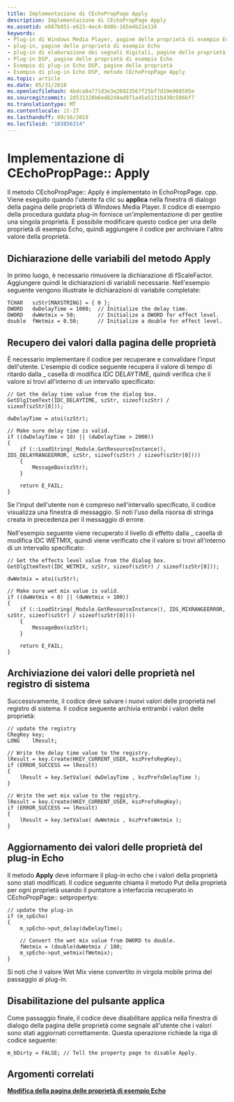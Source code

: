```yaml
---
title: Implementazione di CEchoPropPage Apply
description: Implementazione di CEchoPropPage Apply
ms.assetid: e887b851-e623-4ec4-8d8b-165e4b21e116
keywords:
- Plug-in di Windows Media Player, pagine delle proprietà di esempio Echo
- plug-in, pagine delle proprietà di esempio Echo
- plug-in di elaborazione dei segnali digitali, pagine delle proprietà di esempio Echo
- Plug-in DSP, pagine delle proprietà di esempio Echo
- Esempio di plug-in Echo DSP, pagine delle proprietà
- Esempio di plug-in Echo DSP, metodo CEchoPropPage Apply
ms.topic: article
ms.date: 05/31/2018
ms.openlocfilehash: 4bdca8a771d3e3e26923567f25bf7d19e968595e
ms.sourcegitcommit: 2d531328b6ed82d4ad971a45a5131b430c5866f7
ms.translationtype: MT
ms.contentlocale: it-IT
ms.lasthandoff: 09/16/2019
ms.locfileid: "103856314"
---
```

# <a name="implementing-cechoproppageapply"></a>Implementazione di CEchoPropPage:: Apply

Il metodo CEchoPropPage:: Apply è implementato in EchoPropPage. cpp. Viene eseguito quando l'utente fa clic su **applica** nella finestra di dialogo della pagina delle proprietà di Windows Media Player. Il codice di esempio della procedura guidata plug-in fornisce un'implementazione di per gestire una singola proprietà. È possibile modificare questo codice per una delle proprietà di esempio Echo, quindi aggiungere il codice per archiviare l'altro valore della proprietà.

## <a name="declaring-the-apply-method-variables"></a>Dichiarazione delle variabili del metodo Apply

In primo luogo, è necessario rimuovere la dichiarazione di fScaleFactor. Aggiungere quindi le dichiarazioni di variabili necessarie. Nell'esempio seguente vengono illustrate le dichiarazioni di variabile completate:


```
TCHAR   szStr[MAXSTRING] = { 0 };
DWORD   dwDelayTime = 1000;  // Initialize the delay time.
DWORD   dwWetmix = 50;       // Initialize a DWORD for effect level.
double  fWetmix = 0.50;      // Initialize a double for effect level.
```



## <a name="retrieving-the-values-from-the-property-page"></a>Recupero dei valori dalla pagina delle proprietà

È necessario implementare il codice per recuperare e convalidare l'input dell'utente. L'esempio di codice seguente recupera il valore di tempo di ritardo dalla \_ casella di modifica IDC DELAYTIME, quindi verifica che il valore si trovi all'interno di un intervallo specificato:


```
// Get the delay time value from the dialog box.
GetDlgItemText(IDC_DELAYTIME, szStr, sizeof(szStr) / sizeof(szStr[0]));

dwDelayTime = atoi(szStr);

// Make sure delay time is valid.
if ((dwDelayTime < 10) || (dwDelayTime > 2000))
{
    if (::LoadString(_Module.GetResourceInstance(), IDS_DELAYRANGEERROR, szStr, sizeof(szStr) / sizeof(szStr[0])))
    {
        MessageBox(szStr);
    }

    return E_FAIL;
}
```



Se l'input dell'utente non è compreso nell'intervallo specificato, il codice visualizza una finestra di messaggio. Si noti l'uso della risorsa di stringa creata in precedenza per il messaggio di errore.

Nell'esempio seguente viene recuperato il livello di effetto dalla \_ casella di modifica IDC WETMIX, quindi viene verificato che il valore si trovi all'interno di un intervallo specificato:


```
// Get the effects level value from the dialog box.
GetDlgItemText(IDC_WETMIX, szStr, sizeof(szStr) / sizeof(szStr[0]));

dwWetmix = atoi(szStr);

// Make sure wet mix value is valid.
if ((dwWetmix < 0) || (dwWetmix > 100))
{
    if (::LoadString(_Module.GetResourceInstance(), IDS_MIXRANGEERROR, szStr, sizeof(szStr) / sizeof(szStr[0])))
    {
        MessageBox(szStr);
    }

    return E_FAIL;
}
```



## <a name="storing-the-property-values-in-the-registry"></a>Archiviazione dei valori delle proprietà nel registro di sistema

Successivamente, il codice deve salvare i nuovi valori delle proprietà nel registro di sistema. Il codice seguente archivia entrambi i valori delle proprietà:


```
// update the registry
CRegKey key;
LONG    lResult;

// Write the delay time value to the registry.
lResult = key.Create(HKEY_CURRENT_USER, kszPrefsRegKey);
if (ERROR_SUCCESS == lResult)
{
    lResult = key.SetValue( dwDelayTime , kszPrefsDelayTime );
}

// Write the wet mix value to the registry.
lResult = key.Create(HKEY_CURRENT_USER, kszPrefsRegKey);
if (ERROR_SUCCESS == lResult)
{
    lResult = key.SetValue( dwWetmix , kszPrefsWetmix );
}
```



## <a name="updating-the-echo-plug-in-property-values"></a>Aggiornamento dei valori delle proprietà del plug-in Echo

Il metodo **Apply** deve informare il plug-in echo che i valori della proprietà sono stati modificati. Il codice seguente chiama il metodo Put della proprietà per ogni proprietà usando il puntatore a interfaccia recuperato in CEchoPropPage:: setpropertys:


```
// update the plug-in
if (m_spEcho)
{
    m_spEcho->put_delay(dwDelayTime);

    // Convert the wet mix value from DWORD to double.
    fWetmix = (double)dwWetmix / 100;
    m_spEcho->put_wetmix(fWetmix);
}
```



Si noti che il valore Wet Mix viene convertito in virgola mobile prima del passaggio al plug-in.

## <a name="disabling-the-apply-button"></a>Disabilitazione del pulsante applica

Come passaggio finale, il codice deve disabilitare applica nella finestra di dialogo della pagina delle proprietà come segnale all'utente che i valori sono stati aggiornati correttamente. Questa operazione richiede la riga di codice seguente:


```
m_bDirty = FALSE; // Tell the property page to disable Apply.
```



## <a name="related-topics"></a>Argomenti correlati

<dl> <dt>

[**Modifica della pagina delle proprietà di esempio Echo**](modifying-the-echo-sample-property-page.md)
</dt> </dl>

 

 





